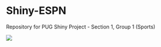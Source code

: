 # Shiny-ESPN
Repository for PUG Shiny Project - Section 1, Group 1 (Sports)

![](https://github.com/stat231-f20/Shiny-ESPN/blob/master/images/ESPN.jpeg)
